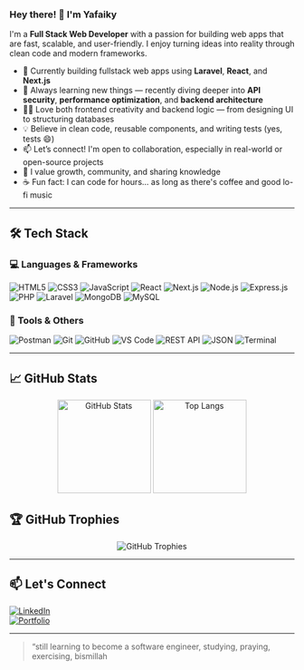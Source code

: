 ### Hey there! 👋 I'm Yafaiky

I'm a **Full Stack Web Developer** with a passion for building web apps that are fast, scalable, and user-friendly. I enjoy turning ideas into reality through clean code and modern frameworks.

- 🔭 Currently building fullstack web apps using **Laravel**, **React**, and **Next.js**
- 🌱 Always learning new things — recently diving deeper into **API security**, **performance optimization**, and **backend architecture**
- 👨‍💻 Love both frontend creativity and backend logic — from designing UI to structuring databases
- 💡 Believe in clean code, reusable components, and writing tests (yes, tests 😄)
- 📫 Let’s connect! I'm open to collaboration, especially in real-world or open-source projects
- 🧠 I value growth, community, and sharing knowledge
- ☕ Fun fact: I can code for hours... as long as there's coffee and good lo-fi music


---

## 🛠️ Tech Stack

### 💻 Languages & Frameworks
![HTML5](https://img.shields.io/badge/HTML5-E34F26?style=for-the-badge&logo=html5&logoColor=white)
![CSS3](https://img.shields.io/badge/CSS3-1572B6?style=for-the-badge&logo=css3&logoColor=white)
![JavaScript](https://img.shields.io/badge/JavaScript-F7DF1E?style=for-the-badge&logo=javascript&logoColor=black)
![React](https://img.shields.io/badge/React-20232A?style=for-the-badge&logo=react&logoColor=61DAFB)
![Next.js](https://img.shields.io/badge/Next.js-000000?style=for-the-badge&logo=next.js&logoColor=white)
![Node.js](https://img.shields.io/badge/Node.js-339933?style=for-the-badge&logo=nodedotjs&logoColor=white)
![Express.js](https://img.shields.io/badge/Express.js-000000?style=for-the-badge&logo=express&logoColor=white)
![PHP](https://img.shields.io/badge/PHP-777BB4?style=for-the-badge&logo=php&logoColor=white)
![Laravel](https://img.shields.io/badge/Laravel-FF2D20?style=for-the-badge&logo=laravel&logoColor=white)
![MongoDB](https://img.shields.io/badge/MongoDB-47A248?style=for-the-badge&logo=mongodb&logoColor=white)
![MySQL](https://img.shields.io/badge/MySQL-4479A1?style=for-the-badge&logo=mysql&logoColor=white)

### 🧰 Tools & Others
![Postman](https://img.shields.io/badge/Postman-FF6C37?style=for-the-badge&logo=postman&logoColor=white)
![Git](https://img.shields.io/badge/Git-F05032?style=for-the-badge&logo=git&logoColor=white)
![GitHub](https://img.shields.io/badge/GitHub-181717?style=for-the-badge&logo=github&logoColor=white)
![VS Code](https://img.shields.io/badge/VS%20Code-007ACC?style=for-the-badge&logo=visual-studio-code&logoColor=white)
![REST API](https://img.shields.io/badge/REST%20API-000000?style=for-the-badge&logo=flask&logoColor=white)
![JSON](https://img.shields.io/badge/JSON-292929?style=for-the-badge&logo=json&logoColor=white)
![Terminal](https://img.shields.io/badge/Terminal-000000?style=for-the-badge&logo=gnu-bash&logoColor=white)

---

## 📈 GitHub Stats

<p align="center">
  <img src="https://github-readme-stats.vercel.app/api?username=yafaiky&show_icons=true&theme=tokyonight&hide_title=true&count_private=true" alt="GitHub Stats" height="165">
  <img src="https://github-readme-stats.vercel.app/api/top-langs/?username=yafaiky&layout=compact&theme=tokyonight" alt="Top Langs" height="165">
</p>

## 🏆 GitHub Trophies

<p align="center">
  <img src="https://github-profile-trophy.vercel.app/?username=yafaiky&theme=tokyonight&row=1&column=6" alt="GitHub Trophies">
</p>

---

## 📫 Let's Connect

[![LinkedIn](https://img.shields.io/badge/LinkedIn-blue?style=for-the-badge&logo=linkedin)](https://linkedin.com/in/yourprofile)  
[![Portfolio](https://img.shields.io/badge/Portfolio-visit-blueviolet?style=for-the-badge)](https://your-portfolio-link.com)

---

> “still learning to become a software engineer, studying, praying, exercising, bismillah

